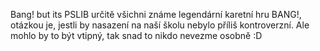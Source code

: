 Bang! but its PSLIB
určitě všichni známe legendární karetní hru BANG!, otázkou je, jestli by nasazení na naší školu nebylo příliš kontroverzní.
Ale mohlo by to být vtipný, tak snad to nikdo nevezme osobně :D

